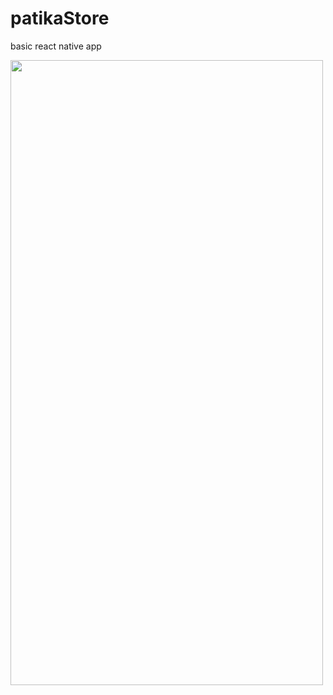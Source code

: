 # patikaStore
basic react native app

<img src="https://user-images.githubusercontent.com/79506815/233871484-49920912-5438-4882-854e-97a4c2d3c016.png" width="500" height="1000">
